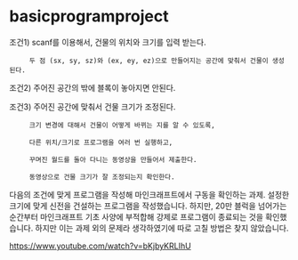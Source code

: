 # basicprogramproject

조건1) scanf를 이용해서, 건물의 위치와 크기를 입력 받는다.

         두 점 (sx, sy, sz)와 (ex, ey, ez)으로 만들어지는 공간에 맞춰서 건물이 생성된다.

조건2) 주어진 공간의 밖에 블록이 놓아지면 안된다.

조건3) 주어진 공간에 맞춰서 건물 크기가 조정된다.

         크기 변경에 대해서 건물이 어떻게 바뀌는 지를 알 수 있도록,

         다른 위치/크기로 프로그램을 여러 번 실행하고,

         꾸며진 월드를 돌아 다니는 동영상을 만들어서 제출한다.

         동영상으로 건물 크기가 잘 조정되는지 확인한다.

다음의 조건에 맞게 프로그램을 작성해 마인크래프트에서 구동을 확인하는 과제.
설정한 크기에 맞게 신전을 건설하는 프로그램을 작성했습니다. 하지만, 20만 블럭을 넘어가는 순간부터
마인크래프트 기초 사양에 부적합해 강제로 프로그램이 종료되는 것을 확인했습니다. 하지만 이는 과제 외의
문제라 생각하였기에 따로 고칠 방법은 찾지 않았습니다.

https://www.youtube.com/watch?v=bKjbyKRLIhU
